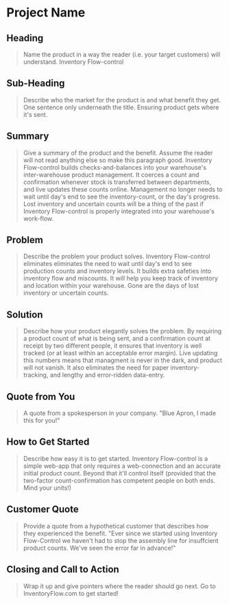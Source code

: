 # Project Name #

<!-- 
> This material was originally posted [here](http://www.quora.com/What-is-Amazons-approach-to-product-development-and-product-management). It is reproduced here for posterities sake.

There is an approach called "working backwards" that is widely used at Amazon. They work backwards from the customer, rather than starting with an idea for a product and trying to bolt customers onto it. While working backwards can be applied to any specific product decision, using this approach is especially important when developing new products or features.

For new initiatives a product manager typically starts by writing an internal press release announcing the finished product. The target audience for the press release is the new/updated product's customers, which can be retail customers or internal users of a tool or technology. Internal press releases are centered around the customer problem, how current solutions (internal or external) fail, and how the new product will blow away existing solutions.

If the benefits listed don't sound very interesting or exciting to customers, then perhaps they're not (and shouldn't be built). Instead, the product manager should keep iterating on the press release until they've come up with benefits that actually sound like benefits. Iterating on a press release is a lot less expensive than iterating on the product itself (and quicker!).

If the press release is more than a page and a half, it is probably too long. Keep it simple. 3-4 sentences for most paragraphs. Cut out the fat. Don't make it into a spec. You can accompany the press release with a FAQ that answers all of the other business or execution questions so the press release can stay focused on what the customer gets. My rule of thumb is that if the press release is hard to write, then the product is probably going to suck. Keep working at it until the outline for each paragraph flows. 

Oh, and I also like to write press-releases in what I call "Oprah-speak" for mainstream consumer products. Imagine you're sitting on Oprah's couch and have just explained the product to her, and then you listen as she explains it to her audience. That's "Oprah-speak", not "Geek-speak".

Once the project moves into development, the press release can be used as a touchstone; a guiding light. The product team can ask themselves, "Are we building what is in the press release?" If they find they're spending time building things that aren't in the press release (overbuilding), they need to ask themselves why. This keeps product development focused on achieving the customer benefits and not building extraneous stuff that takes longer to build, takes resources to maintain, and doesn't provide real customer benefit (at least not enough to warrant inclusion in the press release).
 -->
 
## Heading ##
  > Name the product in a way the reader (i.e. your target customers) will understand.
  Inventory Flow-control

## Sub-Heading ##
  > Describe who the market for the product is and what benefit they get. One sentence only underneath the title.
  Ensuring product gets where it's sent.

## Summary ##
  > Give a summary of the product and the benefit. Assume the reader will not read anything else so make this paragraph good.
  Inventory Flow-control builds checks-and-balances into your warehouse's inter-warehouse product management.  It coerces a count and confirmation whenever stock is transferred between departments, and live updates these counts online.  Management no longer needs to wait until day's end to see the inventory-count, or the day's progress.  Lost inventory and uncertain counts will be a thing of the past if Inventory Flow-control is properly integrated into your warehouse's work-flow.


## Problem ##
  > Describe the problem your product solves.
  Inventory Flow-control eliminates eliminates the need to wait until day's end to see production counts and inventory levels.  It builds extra safeties into inventory flow and miscounts.  It will help you keep track of inventory and location within your warehouse.  Gone are the days of lost inventory or uncertain counts.

## Solution ##
  > Describe how your product elegantly solves the problem.
  By requiring a product count of what is being sent, and a confirmation count at receipt by two different people, it ensures that inventory is well tracked (or at least within an acceptable error margin).  Live updating this numbers means that managment is never in the dark, and product will not vanish.  It also eliminates the need for paper inventory-tracking, and lengthy and error-ridden data-entry.

## Quote from You ##
  > A quote from a spokesperson in your company.
  "Blue Apron, I made this for you!"

## How to Get Started ##
  > Describe how easy it is to get started.
  Inventory Flow-control is a simple web-app that only requires a web-connection and an accurate initial product count.  Beyond that it'll control itself (provided that the two-factor count-confirmation has competent people on both ends.  Mind your units!)

## Customer Quote ##
  > Provide a quote from a hypothetical customer that describes how they experienced the benefit.
  "Ever since we started using Inventory Flow-Control we haven't had to stop the assembly line for insuffcient product counts.  We've seen the error far in advance!"

## Closing and Call to Action ##
  > Wrap it up and give pointers where the reader should go next.
  Go to InventoryFlow.com to get started!